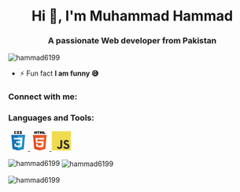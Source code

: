 <h1 align="center">Hi 👋, I'm Muhammad Hammad</h1>
<h3 align="center">A passionate Web developer from Pakistan</h3>
<img align="right"alt="" width="200" src="WhatsApp Image 2024-10-13 at 12.55.01_cd570be2.jpg">
<p align="left"> <img src="https://img.freepik.com/free-photo/view-3d-man-using-laptop_23-2150709796.jpg?t=st=1728814409~exp=1728818009~hmac=7c3e54896da8c7bfaad1a18a69d07882de4a286d384dae7d50b7071489cfbdc2&w=740" alt="hammad6199" /> </p>

- ⚡ Fun fact **I am funny 😅**

<h3 align="left">Connect with me:</h3>
<p align="left">
</p>

<h3 align="left">Languages and Tools:</h3>
<p align="left"> <a href="https://www.w3schools.com/css/" target="_blank" rel="noreferrer"> <img src="https://raw.githubusercontent.com/devicons/devicon/master/icons/css3/css3-original-wordmark.svg" alt="css3" width="40" height="40"/> </a> <a href="https://www.w3.org/html/" target="_blank" rel="noreferrer"> <img src="https://raw.githubusercontent.com/devicons/devicon/master/icons/html5/html5-original-wordmark.svg" alt="html5" width="40" height="40"/> </a> <a href="https://developer.mozilla.org/en-US/docs/Web/JavaScript" target="_blank" rel="noreferrer"> <img src="https://raw.githubusercontent.com/devicons/devicon/master/icons/javascript/javascript-original.svg" alt="javascript" width="40" height="40"/> </a> </p>

<p><img align="left" src="https://github-readme-stats.vercel.app/api/top-langs?username=hammad6199&show_icons=true&locale=en&layout=compact" alt="hammad6199" /></p>

<p>&nbsp;<img align="center" src="https://github-readme-stats.vercel.app/api?username=hammad6199&show_icons=true&locale=en" alt="hammad6199" /></p>

<p><img align="center" src="https://github-readme-streak-stats.herokuapp.com/?user=hammad6199&" alt="hammad6199" /></p>
